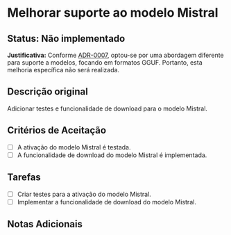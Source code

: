 # Melhorar suporte ao modelo Mistral

## Status: Não implementado

**Justificativa:** 
Conforme [ADR-0007](/docs/adr/ADR-0007-Refatoracao-WorkerService-Mistral-GGUF.md), optou-se por uma abordagem diferente para suporte a modelos, focando em formatos GGUF. Portanto, esta melhoria específica não será realizada.

## Descrição original

Adicionar testes e funcionalidade de download para o modelo Mistral.

## Critérios de Aceitação

- [ ] A ativação do modelo Mistral é testada.
- [ ] A funcionalidade de download do modelo Mistral é implementada.

## Tarefas

- [ ] Criar testes para a ativação do modelo Mistral.
- [ ] Implementar a funcionalidade de download do modelo Mistral.

## Notas Adicionais